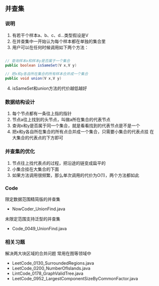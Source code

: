 ## 并查集

### 说明

1. 有若干个样本a、b、c、d…类型假设是V
2. 在并查集中一开始认为每个样本都在单独的集合里
3. 用户可以在任何时候调用如下两个方法：

```java

// 查询样本x和样本y是否属于一个集合
public boolean isSameSet(V x,V y)

// 把x和y各自所在集合的所有样本合并成一个集合
public void union(V x,V y) 
```

4. isSameSet和union方法的代价越低越好

### 数据结构设计

1. 每个节点都有一条往上指的指针
2. 节点a往上找到的头节点，叫做a所在集合的代表节点
3. 查询x和y是否属于同一个集合，就是看看找到的代表节点是不是一个
4. 把x和y各自所在集合的所有点合并成一个集合，只需要小集合的代表点挂 在大集合的代表点的下方即可

### 并查集的优化

1. 节点往上找代表点的过程，把沿途的链变成扁平的
2. 小集合挂在大集合的下面
3. 如果方法调用很频繁，那么单次调用的代价为O(1)，两个方法都如此

### Code

限定数据范围精简版的并查集

- NowCoder_UnionFind.java

未限定范围支持泛型的并查集

- Code_0049_UnionFind.java

### 相关习题

解决两大块区域的合并问题 常用在图等领域中

- LeetCode_0130_SurroundedRegions.java
- LeetCode_0200_NumberOfIslands.java
- LintCode_0178_GraphValidTree.java
- LeetCode_0952_LargestComponentSizeByCommonFactor.java
